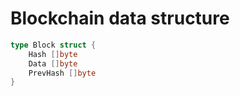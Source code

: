 # Blockchain data structure

```go
type Block struct {
    Hash []byte
    Data []byte
    PrevHash []byte
}
```
